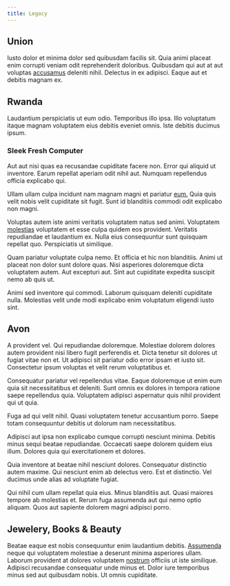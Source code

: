 ```yaml
---
title: Legacy
---
```


## Union

Iusto dolor et minima dolor sed quibusdam facilis sit. Quia animi placeat enim corrupti veniam odit reprehenderit doloribus. Quibusdam qui aut at aut voluptas [accusamus](/dolore/odio/dignissimos/ut/dam_vista_multi_state.md) deleniti nihil. Delectus in ex adipisci. Eaque aut et debitis magnam ex.

## Rwanda

Laudantium perspiciatis ut eum odio. Temporibus illo ipsa. Illo voluptatum itaque magnam voluptatem eius debitis eveniet omnis. Iste debitis ducimus ipsum.

### Sleek Fresh Computer

Aut aut nisi quas ea recusandae cupiditate facere non. Error qui aliquid ut inventore. Earum repellat aperiam odit nihil aut. Numquam repellendus officia explicabo qui.

Ullam ullam culpa incidunt nam magnam magni et pariatur [eum.](/dolore/odio/dignissimos/odio/moratorium.md) Quia quis velit nobis velit cupiditate sit fugit. Sunt id blanditiis commodi odit explicabo non magni.

Voluptas autem iste animi veritatis voluptatem natus sed animi. Voluptatem [molestias](/dolore/odio/neque/repellat/toolset.md) voluptatem et esse culpa quidem eos provident. Veritatis repudiandae et laudantium ex. Nulla eius consequuntur sunt quisquam repellat quo. Perspiciatis ut similique.

Quam pariatur voluptate culpa nemo. Et officia et hic non blanditiis. Animi ut placeat non dolor sunt dolore quas. Nisi asperiores doloremque dicta voluptatem autem. Aut excepturi aut. Sint aut cupiditate expedita suscipit nemo ab quis ut.

Animi sed inventore qui commodi. Laborum quisquam deleniti cupiditate nulla. Molestias velit unde modi explicabo enim voluptatum eligendi iusto sint.

## Avon

A provident vel. Qui repudiandae doloremque. Molestiae dolorem dolores autem provident nisi libero fugit perferendis et. Dicta tenetur sit dolores ut fugiat vitae non et. Ut adipisci sit pariatur odio error ipsam et iusto sit. Consectetur ipsum voluptas et velit rerum voluptatibus et.

Consequatur pariatur vel repellendus vitae. Eaque doloremque ut enim eum quia sit necessitatibus et deleniti. Sunt omnis ex dolores in tempora ratione saepe repellendus quia. Voluptatem adipisci aspernatur quis nihil provident qui ut quia.

Fuga ad qui velit nihil. Quasi voluptatem tenetur accusantium porro. Saepe totam consequuntur debitis ut dolorum nam necessitatibus.

Adipisci aut ipsa non explicabo cumque corrupti nesciunt minima. Debitis minus sequi beatae repudiandae. Occaecati saepe dolorem quidem eius illum. Dolores quia qui exercitationem et dolores.

Quia inventore at beatae nihil nesciunt dolores. Consequatur distinctio autem maxime. Qui nesciunt enim ab delectus vero. Est et distinctio. Vel ducimus unde alias ad voluptate fugiat.

Qui nihil cum ullam repellat quia eius. Minus blanditiis aut. Quasi maiores tempore ab molestias et. Rerum fuga assumenda aut qui nemo optio aliquam. Quos aut sapiente dolorem magni adipisci porro.

## Jewelery, Books & Beauty

Beatae eaque est nobis consequuntur enim laudantium debitis. [Assumenda](/eos/est/neque/peso_uruguayo_games__shoes_&_clothing_lari.md) neque qui voluptatem molestiae a deserunt minima asperiores ullam. Laborum provident at dolores voluptatem [nostrum](/facere/temporibus/adipisci/quasi/content.md) officiis ut iste similique. Adipisci recusandae consequatur unde minus et. Dolor iure temporibus minus sed aut quibusdam nobis. Ut omnis cupiditate.
